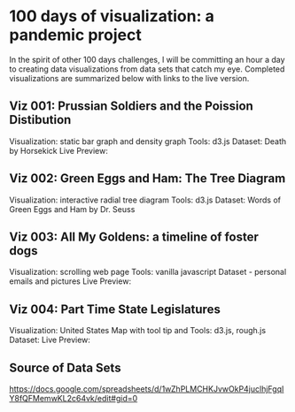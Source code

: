 # 100 days of visualization: a pandemic project
  In the spirit of other 100 days challenges, I will be committing an hour a day to creating data visualizations from data sets that catch my eye. Completed visualizations are summarized below with links to the live version.  

## Viz 001: Prussian Soldiers and the Poission Distibution 
Visualization: static bar graph and density graph 
Tools: d3.js
Dataset: Death by Horsekick
Live Preview: 
## Viz 002: Green Eggs and Ham: The Tree Diagram
Visualization: interactive radial tree diagram
Tools: d3.js
Dataset: Words of Green Eggs and Ham by Dr. Seuss

## Viz 003: All My Goldens: a timeline of foster dogs
Visualization: scrolling web page
Tools: vanilla javascript
Dataset - personal emails and pictures
Live Preview: 

## Viz 004: Part Time State Legislatures
Visualization: United States Map with tool tip and 
Tools: d3.js, rough.js
Dataset: 
Live Preview: 

## Source of Data Sets
https://docs.google.com/spreadsheets/d/1wZhPLMCHKJvwOkP4juclhjFgqIY8fQFMemwKL2c64vk/edit#gid=0
